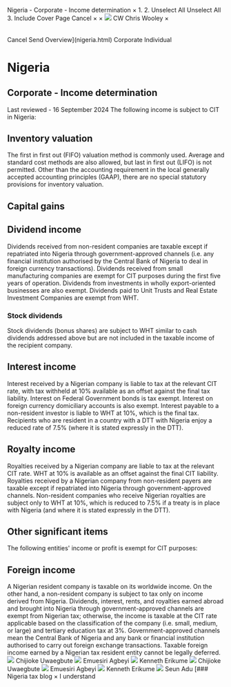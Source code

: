 Nigeria - Corporate - Income determination
×
1.
2.
Unselect All
Unselect All
3.
Include Cover Page
Cancel
×
×
![](-/media/world-wide-tax-summaries/attachments/global---chris-wooley.ashx%3Frev=ac5e5f3223b34096b1afc2a6009c7320&revision=ac5e5f32-23b3-4096-b1af-c2a6009c7320&hash=859B7ADC84DC2CBEC9760E9E6EE7DE6D0A8BFCDF)
CW
Chris Wooley
×
######
Cancel
Send
Overview](nigeria.html)
Corporate
Individual
# Nigeria
## Corporate - Income determination
Last reviewed - 16 September 2024
The following income is subject to CIT in Nigeria:
## Inventory valuation
The first in first out (FIFO) valuation method is commonly used. Average and standard cost methods are also allowed, but last in first out (LIFO) is not permitted. Other than the accounting requirement in the local generally accepted accounting principles (GAAP), there are no special statutory provisions for inventory valuation.
## Capital gains
## Dividend income
Dividends received from non-resident companies are taxable except if repatriated into Nigeria through government-approved channels (i.e. any financial institution authorised by the Central Bank of Nigeria to deal in foreign currency transactions).
Dividends received from small manufacturing companies are exempt for CIT purposes during the first five years of operation. Dividends from investments in wholly export-oriented businesses are also exempt. Dividends paid to Unit Trusts and Real Estate Investment Companies are exempt from WHT.
### Stock dividends
Stock dividends (bonus shares) are subject to WHT similar to cash dividends addressed above but are not included in the taxable income of the recipient company.
## Interest income
Interest received by a Nigerian company is liable to tax at the relevant CIT rate, with tax withheld at 10% available as an offset against the final tax liability.
Interest on Federal Government bonds is tax exempt. Interest on foreign currency domiciliary accounts is also exempt.
Interest payable to a non-resident investor is liable to WHT at 10%, which is the final tax. Recipients who are resident in a country with a DTT with Nigeria enjoy a reduced rate of 7.5% (where it is stated expressly in the DTT).
## Royalty income
Royalties received by a Nigerian company are liable to tax at the relevant CIT rate. WHT at 10% is available as an offset against the final CIT liability.
Royalties received by a Nigerian company from non-resident payers are taxable except if repatriated into Nigeria through government-approved channels.
Non-resident companies who receive Nigerian royalties are subject only to WHT at 10%, which is reduced to 7.5% if a treaty is in place with Nigeria (and where it is stated expressly in the DTT).
## Other significant items
The following entities' income or profit is exempt for CIT purposes:
## Foreign income
A Nigerian resident company is taxable on its worldwide income. On the other hand, a non-resident company is subject to tax only on income derived from Nigeria.
Dividends, interest, rents, and royalties earned abroad and brought into Nigeria through government-approved channels are exempt from Nigerian tax; otherwise, the income is taxable at the CIT rate applicable based on the classification of the company (i.e. small, medium, or large) and tertiary education tax at 3%. Government-approved channels mean the Central Bank of Nigeria and any bank or financial institution authorised to carry out foreign exchange transactions.
Taxable foreign income earned by a Nigerian tax resident entity cannot be legally deferred.
![](-/media/world-wide-tax-summaries/attachments/nigeria---chijioke_uwaegbute.ashx%3Frev=b935f69a665346daac157980f698ffe9&revision=b935f69a-6653-46da-ac15-7980f698ffe9&hash=FD227B7A02B1139BEBA5C1F06C0CFBF224224CBE)
Chijioke Uwaegbute
![](-/media/world-wide-tax-summaries/attachments/nigeria---emuesiri_agbeyi.ashx%3Frev=c0e79df23a9e4515b82bdc07981d0916&revision=c0e79df2-3a9e-4515-b82b-dc07981d0916&hash=24ACF5CEB290DA9FE10DEF0FCE3D4A625F835C72)
Emuesiri Agbeyi
![](-/media/world-wide-tax-summaries/attachments/nigeria---kenneth_erikume.ashx%3Frev=dfcc466b5746457ab1310b2e483d5bb0&revision=dfcc466b-5746-457a-b131-0b2e483d5bb0&hash=102150912B5CA0A3F6AE25CEA19474290BCF22EC)
Kenneth Erikume
![](-/media/world-wide-tax-summaries/attachments/nigeria---chijioke_uwaegbute.ashx%3Frev=b935f69a665346daac157980f698ffe9&revision=b935f69a-6653-46da-ac15-7980f698ffe9&hash=FD227B7A02B1139BEBA5C1F06C0CFBF224224CBE)
Chijioke Uwaegbute
![](-/media/world-wide-tax-summaries/attachments/nigeria---emuesiri_agbeyi.ashx%3Frev=c0e79df23a9e4515b82bdc07981d0916&revision=c0e79df2-3a9e-4515-b82b-dc07981d0916&hash=24ACF5CEB290DA9FE10DEF0FCE3D4A625F835C72)
Emuesiri Agbeyi
![](-/media/world-wide-tax-summaries/attachments/nigeria---kenneth_erikume.ashx%3Frev=dfcc466b5746457ab1310b2e483d5bb0&revision=dfcc466b-5746-457a-b131-0b2e483d5bb0&hash=102150912B5CA0A3F6AE25CEA19474290BCF22EC)
Kenneth Erikume
![](-/media/world-wide-tax-summaries/attachments/nigeria---seun_adu.ashx%3Frev=559ac35ca8aa4f6ca6b6a1a802be9906&revision=559ac35c-a8aa-4f6c-a6b6-a1a802be9906&hash=F0A2C9428D63F0C59FBA31B6C6AE46F0549CC2F5)
Seun Adu
[### Nigeria tax blog
×
I understand